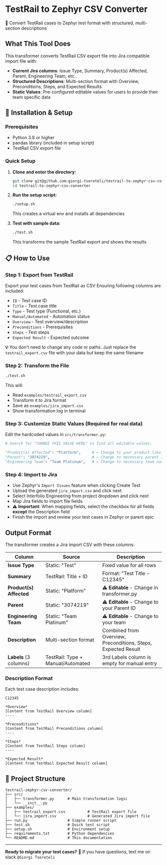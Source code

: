 # TestRail to Zephyr CSV Converter

🔄 Convert TestRail cases to Zephyr test format with structured, multi-section descriptions

## What This Tool Does

This transformer converts TestRail CSV export file into Jira compatible import file with:

- **Current Jira columns**: Issue Type, Summary, Product(s) Affected, Parent, Engineering Team, etc..
- **Structured Descriptions**: Multi-section format with Overview, Preconditions, Steps, and Expected Results
- **Static Values**: Pre-configured editable values for users to provide their team specific data

## 🚀 Installation & Setup

### Prerequisites
- Python 3.8 or higher
- pandas library (included in setup script)
- TestRail CSV export file

### Quick Setup

1. **Clone and enter the directory:**
   ```bash
   git clone git@github.com:giorgi-tsereteli/testrail-to-zephyr-csv-converter.git
   cd testrail-to-zephyr-csv-converter
   ```

2. **Run the setup script:**
   ```bash
   ./setup.sh
   ```
   This creates a virtual env and installs all dependencies

3. **Test with sample data:**
   ```bash
   ./test.sh
   ```
   This transforms the sample TestRail export and shows the results

## 📋 How to Use

### Step 1: Export from TestRail
Export your test cases from TestRail as CSV Ensuring following columns are included:

- `ID` - Test case ID
- `Title` - Test case title  
- `Type` - Test type (Functional, etc.)
- `Manual/Automated` - Automation status
- `Overview` - Test overview/description
- `Preconditions` - Prerequisites 
- `Steps` - Test steps
- `Expected Result` - Expected outcome

**💡** You don't need to change any code or paths. Just replace the `testrail_export.csv` file with your data but keep the same filename

### Step 2: Transform the File
```bash
./test.sh
```

This will:
- Read `examples/testrail_export.csv`
- Transform it to Jira format
- Save as `examples/jira_import.csv`
- Show transformation log in terminal

### Step 3: Customize Static Values (Required for real data)
Edit the hardcoded values in `src/transformer.py`:

```python
# Search for "CHANGE THIS VALUE HERE" to find all editable values:

"Product(s) Affected": "Platform",     # ← Change to your product like "Dossier", "RPT", etc.
"Parent": "3074219",                   # ← Change to necessary parent ID (epic) 
"Engineering Team": "Team Platinum",   # ← Change to necessary team name
```

### Step 4: Import to Jira
- Use Zephyr's `Import Issues` feature when clicking Create Test
- Upload the generated `jira_import.csv` and click next
- Select Interfolio Engineering from project dropdown and click next
- Map Jira fields to import file fields
- ⚠️ **Important**: When mapping fields, select the checkbox for all fields **except** the Description field
- Finish the import and review your test cases in Zephyr or parent epic

## Output Format

The transformer creates a Jira import CSV with these columns:

| Column | Source | Description |
|--------|--------|-------------|
| **Issue Type** | Static: "Test" | Fixed value for all rows |
| **Summary** | TestRail: Title + ID | Format: "Test Title - C12345" |
| **Product(s) Affected** | Static: "Platform" | ⚠️ **Editable** - Change in transformer.py |
| **Parent** | Static: "3074219" | ⚠️ **Editable** - Change to your Parent ID |
| **Engineering Team** | Static: "Team Platinum" | ⚠️ **Editable** - Change to your team |
| **Description** | Multi-section format | Combined from Overview, Preconditions, Steps, Expected Result |
| **Labels** (3 columns) | TestRail: Type + Manual/Automated | 3rd Labels column is empty for manual entry |

### Description Format

Each test case description includes:

```
C12345

*Overview*
[Content from TestRail Overview column]
----

*Preconditions*  
[Content from TestRail Preconditions column]
----

*Steps*
[Content from TestRail Steps column]  
----

*Expected Result*
[Content from TestRail Expected Result column]
```


## 📂 Project Structure

```
testrail-zephyr-csv-converter/
├── src/
│   ├── transformer.py      # Main transformation logic
│   └── __init__.py
├── examples/
│   ├── testrail_export.csv          # TestRail export file
│   └── jira_import.csv              # Generated Jira import file
├── run.py                  # Simple runner script
├── test.sh                 # Quick test script  
├── setup.sh                # Environment setup
├── requirements.txt        # Python dependencies
└── README.md               # This documentation
```
---

**Ready to migrate your test cases?** 🚀 If you have questions, text me on slack `@Giorgi Tsereteli `